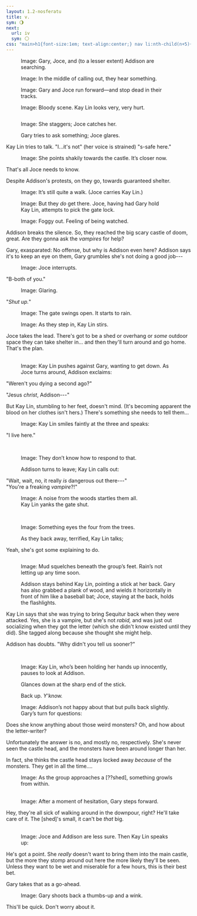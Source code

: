 ```yaml
---
layout: 1.2-nosferatu
title: v.
sym: 🌖︎
next:
  url: iv
  sym: 🌕︎
css: "main>h1{font-size:1em; text-align:center;} nav li:nth-child(n+5){display:none;} header h2{color:#404040;} nav li:nth-child(4){color:#808080;} main,figcaption{text-align:center;} p{max-width:400px;} #stfu figure{margin-bottom:0;}"
---
```

<figure><img src="https://via.placeholder.com/800x300.png" alt=""/>
<figcaption><span class="x">Image: </span>Gary, Joce, and (to a lesser extent) Addison are searching.</figcaption></figure>

<figure><img src="https://via.placeholder.com/400x300.png" alt=""/><img src="https://via.placeholder.com/400x300.png" alt=""/>
<figcaption><span class="x">Image: </span>In the middle of calling out, they hear something.</figcaption></figure>

<figure><img src="https://via.placeholder.com/600x150.png" alt=""/><br/><img src="https://via.placeholder.com/600x300.png" alt=""/>
<figcaption><span class="x">Image: </span>Gary and Joce run forward—and stop dead in their tracks.</figcaption></figure>

<figure><img src="https://via.placeholder.com/800x600.png" alt=""/>
<figcaption><span class="x">Image: </span>Bloody scene. Kay Lin looks very, very hurt.</figcaption></figure>

<figure><img src="https://via.placeholder.com/400x300.png" alt=""/><br/><img src="https://via.placeholder.com/400x300.png" alt=""/>
<figcaption><p><span class="x">Image: </span>She staggers; Joce catches her.</p><p>Gary tries to ask something; Joce glares.</p></figcaption></figure>

Kay Lin tries to talk. "I...it's not" (her voice is strained) "s-safe here."

<figure><img src="https://via.placeholder.com/400x150.png" alt=""/>
<figcaption><span class="x">Image: </span>She points shakily towards the castle. It’s closer now.</figcaption></figure>

That's all Joce needs to know.

Despite Addison's protests, on they go, towards guaranteed shelter.

<figure><img src="https://via.placeholder.com/1600x300.png" alt=""/>
<figcaption><span class="x">Image: </span>It’s still quite a walk. (Joce carries Kay&nbsp;Lin.)</figcaption></figure>

<figure><img src="https://via.placeholder.com/1200x300.png" alt=""/>
<figcaption><span class="x">Image: </span>But they <em>do</em> get there. Joce, having had Gary hold Kay&nbsp;Lin, attempts to pick the gate lock.</figcaption></figure>

<figure><img src="https://via.placeholder.com/400x300.png" alt=""/>
<figcaption><span class="x">Image: </span>Foggy out. Feeling of being watched.</figcaption></figure>

Addison breaks the silence. So, they reached the big scary castle of doom, great. Are they gonna ask the *vampires* for help?

Gary, exasparated: No offense, but why is Addison even here? Addison says it's to keep an eye on them, Gary grumbles she's not doing a good job---

<div id="stfu" markdown="1">
<figure><img src="https://via.placeholder.com/400x200.png" alt=""/>
<figcaption><span class="x">Image: </span>Joce interrupts.</figcaption></figure>

"B-both of you."

<figure><img src="https://via.placeholder.com/400x200.png" alt=""/>
<figcaption><span class="x">Image: </span>Glaring.</figcaption></figure>

"*Shut up.*"
</div>

<figure><img src="https://via.placeholder.com/600x300.png" alt=""/>
<figcaption><span class="x">Image: </span>The gate swings open. It starts to rain.</figcaption></figure>

<figure><img src="https://via.placeholder.com/400x300.png" alt=""/>
<figcaption><span class="x">Image: </span>As they step in, Kay&nbsp;Lin stirs.</figcaption></figure>

Joce takes the lead. There's got to be a shed or overhang or *some* outdoor space they can take shelter in... and then they'll turn around and go home. That's the plan.

<figure><img src="https://via.placeholder.com/400x300.png" alt=""/> <img src="https://via.placeholder.com/400x300.png" alt=""/>
<figcaption><span class="x">Image: </span>Kay Lin pushes against Gary, wanting to get down. As Joce turns around, Addison exclaims:</figcaption></figure>

"Weren't you dying a second ago?"

"Jesus *christ*, Addison---"

But Kay Lin, stumbling to her feet, doesn't mind. (It's becoming apparent the blood on her clothes isn't hers.) There's something she needs to tell them...

<figure style="margin-bottom:0;"><img src="https://via.placeholder.com/400x300.png" alt=""/>
<figcaption><span class="x">Image: </span>Kay Lin smiles faintly at the three and speaks:</figcaption></figure>

"I live here."

<figure><img src="https://via.placeholder.com/400x300.png" alt=""/> <img src="https://via.placeholder.com/400x300.png" alt=""/>
<figcaption><p><span class="x">Image: </span>They don’t know how to respond to that.</p><p>Addison turns to leave; Kay Lin calls out:</p></figcaption></figure>

"Wait, wait, no, it really *is* dangerous out there---"  
"You're a freaking *vampire*?!"

<figure><img src="https://via.placeholder.com/400x150.png" alt=""/><br/><img src="https://via.placeholder.com/400x200.png" alt=""/>
<figcaption><span class="x">Image: </span>A noise from the woods startles them all.<br/>Kay Lin yanks the gate shut.</figcaption></figure>

<figure><img src="https://via.placeholder.com/400x300.png" alt=""/> <img src="https://via.placeholder.com/400x300.png" alt=""/>
<figcaption><p><span class="x">Image: </span>Something eyes the four from the trees.</p><p>As they back away, terrified, Kay Lin talks;</p></figcaption></figure>

Yeah, she's got some explaining to do.

<figure><img src="https://via.placeholder.com/800x200.png" alt=""/><br/><img src="https://via.placeholder.com/800x400.png" alt=""/>
<figcaption><p><span class="x">Image: </span>Mud squelches beneath the group’s feet. Rain’s not letting up any time soon.</p><p>Addison stays behind Kay Lin, pointing a stick at her back. Gary has also grabbed a plank of wood, and wields it horizontally in front of him like a baseball bat; Joce, staying at the back, holds the flashlights.</p></figcaption></figure>

Kay Lin says that she was trying to bring Sequitur back when they were attacked. Yes, she is a vampire, but she's not *rabid,* and was just out socializing when they got the letter (which she didn't know existed until they did). She tagged along because she thought she might help.

Addison has doubts. "Why didn't you tell us sooner?"

<figure><img src="https://via.placeholder.com/250x300.png" alt=""/> <img src="https://via.placeholder.com/250x300.png" alt=""/> <img src="https://via.placeholder.com/250x300.png" alt=""/>
<figcaption><p><span class="x">Image: </span>Kay Lin, who’s been holding her hands up innocently, pauses to look at Addison.</p><p>Glances down at the sharp end of the stick.</p><p>Back up. <i>Y’know.</i></p></figcaption></figure>

<figure><img src="https://via.placeholder.com/400x300.png" alt=""/>
<figcaption><span class="x">Image: </span>Addison’s not happy about that but pulls back slightly.<br/>Gary’s turn for questions:</figcaption></figure>

Does she know anything about those weird monsters? Oh, and how about the letter-writer?

Unfortunately the answer is no, and mostly no, respectively. She's never seen the castle head, and the monsters have been around longer than her.

In fact, she thinks the castle head stays locked away *because* of the monsters. They get in all the time....

<figure><img src="https://via.placeholder.com/600x400.png" alt=""/>
<figcaption><span class="x">Image: </span>As the group approaches a [??shed], something growls from within.</figcaption></figure>

<figure><img src="https://via.placeholder.com/200x300.png" alt=""/> <img src="https://via.placeholder.com/200x300.png" alt=""/>
<figcaption><span class="x">Image: </span>After a moment of hesitation, Gary steps forward.</figcaption></figure>

Hey, they're all sick of walking around in the downpour, right? He'll take care of it. The [shed]'s small, it can't be *that* big.

<figure><img src="https://via.placeholder.com/400x300.png" alt=""/> <img src="https://via.placeholder.com/400x300.png" alt=""/>
<figcaption><span class="x">Image: </span>Joce and Addison are less sure. Then Kay&nbsp;Lin speaks up:</figcaption></figure>

He's got a point. She *really* doesn't want to bring them into the main castle, but the more they stomp around out here the more likely they'll be seen. Unless they want to be wet and miserable for a few hours, this is their best bet.

Gary takes that as a go-ahead.

<figure><img src="https://via.placeholder.com/400x300.png" alt=""/>
<figcaption><span class="x">Image: </span>Gary shoots back a thumbs-up and a wink.</figcaption></figure>

This'll be quick. Don't worry about it.